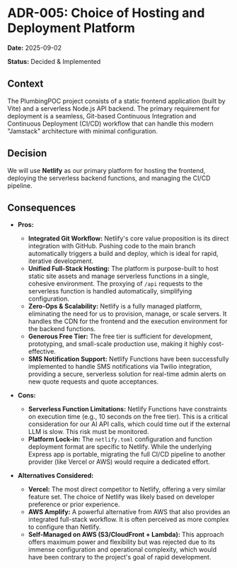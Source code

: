 # ADR-005: Choice of Hosting and Deployment Platform

**Date:** 2025-09-02

**Status:** Decided & Implemented

## Context

The PlumbingPOC project consists of a static frontend application (built by Vite) and a serverless Node.js API backend. The primary requirement for deployment is a seamless, Git-based Continuous Integration and Continuous Deployment (CI/CD) workflow that can handle this modern "Jamstack" architecture with minimal configuration.

## Decision

We will use **Netlify** as our primary platform for hosting the frontend, deploying the serverless backend functions, and managing the CI/CD pipeline.

## Consequences

*   **Pros:**
    *   **Integrated Git Workflow:** Netlify's core value proposition is its direct integration with GitHub. Pushing code to the main branch automatically triggers a build and deploy, which is ideal for rapid, iterative development.
    *   **Unified Full-Stack Hosting:** The platform is purpose-built to host static site assets and manage serverless functions in a single, cohesive environment. The proxying of `/api` requests to the serverless function is handled automatically, simplifying configuration.
    *   **Zero-Ops & Scalability:** Netlify is a fully managed platform, eliminating the need for us to provision, manage, or scale servers. It handles the CDN for the frontend and the execution environment for the backend functions.
    *   **Generous Free Tier:** The free tier is sufficient for development, prototyping, and small-scale production use, making it highly cost-effective.
    *   **SMS Notification Support:** Netlify Functions have been successfully implemented to handle SMS notifications via Twilio integration, providing a secure, serverless solution for real-time admin alerts on new quote requests and quote acceptances.

*   **Cons:**
    *   **Serverless Function Limitations:** Netlify Functions have constraints on execution time (e.g., 10 seconds on the free tier). This is a critical consideration for our AI API calls, which could time out if the external LLM is slow. This risk must be monitored.
    *   **Platform Lock-in:** The `netlify.toml` configuration and function deployment format are specific to Netlify. While the underlying Express app is portable, migrating the full CI/CD pipeline to another provider (like Vercel or AWS) would require a dedicated effort.

*   **Alternatives Considered:**
    *   **Vercel:** The most direct competitor to Netlify, offering a very similar feature set. The choice of Netlify was likely based on developer preference or prior experience.
    *   **AWS Amplify:** A powerful alternative from AWS that also provides an integrated full-stack workflow. It is often perceived as more complex to configure than Netlify.
    *   **Self-Managed on AWS (S3/CloudFront + Lambda):** This approach offers maximum power and flexibility but was rejected due to its immense configuration and operational complexity, which would have been contrary to the project's goal of rapid development.